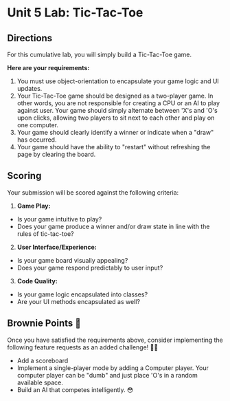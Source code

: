 # Unit 5 Lab: Tic-Tac-Toe

## Directions
For this cumulative lab, you will simply build a Tic-Tac-Toe game.

**Here are your requirements:**
1. You must use object-orientation to encapsulate your game logic and UI updates.
2. Your Tic-Tac-Toe game should be designed as a two-player game. In other words, you are not responsible for creating a CPU or an AI to play against user. Your game should simply alternate between 'X's and 'O's upon clicks, allowing two players to sit next to each other and play on one computer.
3. Your game should clearly identify a winner or indicate when a "draw" has occurred.
4. Your game should have the ability to "restart" without refreshing the page by clearing the board.

## Scoring
Your submission will be scored against the following criteria:
1. **Game Play:**
  * Is your game intuitive to play?
  * Does your game produce a winner and/or draw state in line with the rules of tic-tac-toe?
2. **User Interface/Experience:**
  * Is your game board visually appealing?
  * Does your game respond predictably to user input?
3. **Code Quality:**
  * Is your game logic encapsulated into classes?
  * Are your UI methods encapsulated as well?

## Brownie Points 🧁
Once you have satisfied the requirements above, consider implementing the following feature requests as an added challenge! 💪🏽
  * Add a scoreboard
  * Implement a single-player mode by adding a Computer player. Your computer player can be "dumb" and just place 'O's in a random available space.
  * Build an AI that competes intelligently. 😳

